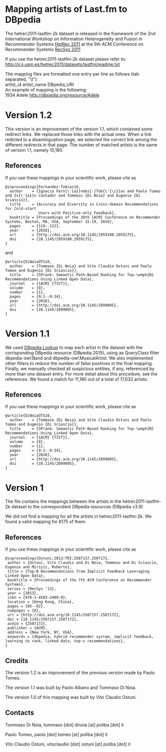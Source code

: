 Mapping artists of Last.fm to DBpedia
=======================
The hetrec2011-lastfm-2k dataset is released in the framework of the 2nd International Workshop on Information Heterogeneity and Fusion in Recommender Systems [HetRec 2011](http://ir.ii.uam.es/hetrec2011)
at the 5th ACM Conference on Recommender Systems [RecSys 2011](http://recsys.acm.org/2011) 

If you use the hetrec2011-lastfm-2k dataset please refer to:  
   http://ir.ii.uam.es/hetrec2011/datasets/lastfm/readme.txt  

The mapping files are formatted one entry per line as follows (tab separated, "\t"):  
artist_id	artist_name	DBpedia_URI  
An example of mapping is the following:  
1934	Adele	http://dbpedia.org/resource/Adele  

Version 1.2
=======================
This version is an improvement of the version 1.1, which contained some redirect links. 
We replaced those links with the actual ones. When a link redicted to a disambiguation page, we selected the correct link among the different redirects in that page.
The number of matched artists is the same of version 1.1, namely 10,180.

References
----------
If you use these mappings in your scientific work, please cite as  

~~~
@inproceedings{Fernandez-Tobias16,
  author    = {Ignacio Fern{\'{a}}ndez{-}Tob{\'{\i}}as and Paolo Tomeo and Iv{\'{a}}n Cantador and Tommaso {Di Noia} and Eugenio {Di Sciascio}},
  title     = {Accuracy and Diversity in Cross-domain Recommendations for Cold-start
               Users with Positive-only Feedback},
  booktitle = {Proceedings of the 10th {ACM} Conference on Recommender Systems, Boston, MA, USA, September 15-19, 2016},
  pages     = {119--122},
  year      = {2016},
  url       = {http://doi.acm.org/10.1145/2959100.2959175},
  doi       = {10.1145/2959100.2959175},
}
~~~
and
~~~
@article{DiNoiaOTS16,
  author    = {Tommaso {Di Noia} and Vito Claudio Ostuni and Paolo Tomeo and Eugenio {Di Sciascio}},
  title     = {SPrank: Semantic Path-Based Ranking for Top-\emph{N} Recommendations Using Linked Open Data},
  journal   = {{ACM} {TIST}},
  volume    = {8},
  number    = {1},
  pages     = {9:1--9:34},
  year      = {2016},
  url       = {http://doi.acm.org/10.1145/2899005},
  doi       = {10.1145/2899005},
}
~~~


Version 1.1
=======================

We used [DBpedia Lookup](https://github.com/dbpedia/lookup) to map each artist in the dataset with the corrisponding DBpedia resource (DBpedia 2015), using as QueryClass filter dbpedia-owl:Band and dbpedia-owl:MusicalArtist. We also implemented other filters to reduce the number of false positives in the final mapping. Finally, we manually checked all suspicious entities, if any, referenced by more than one dataset entry. For more detail about this procedure, see the references.
We found a match for 11,180 out of a total of 17,632 artists.


References
----------
   
If you use these mappings in your scientific work, please cite as  
~~~
@article{DiNoiaOTS16,
  author    = {Tommaso {Di Noia} and Vito Claudio Ostuni and Paolo Tomeo and Eugenio {Di Sciascio}},
  title     = {SPrank: Semantic Path-Based Ranking for Top-\emph{N} Recommendations Using Linked Open Data},
  journal   = {{ACM} {TIST}},
  volume    = {8},
  number    = {1},
  pages     = {9:1--9:34},
  year      = {2016},
  url       = {http://doi.acm.org/10.1145/2899005},
  doi       = {10.1145/2899005},
}
~~~
   

Version 1
=======================

The file contains the mappings between the artists in the hetrec2011-lastfm-2k dataset to the correspondent DBpedia resources (DBpedia v3.9). 

We did not find a mapping for all the artists in hetrec2011-lastfm-2k. We found a valid mapping for 8175 of them.  


References
----------
   
If you use these mappings in your scientific work, please cite as  

~~~
@inproceedings{Ostuni:2013:TRI:2507157.2507172,
 author = {Ostuni, Vito Claudio and Di Noia, Tommaso and Di Sciascio, Eugenio and Mirizzi, Roberto},
 title = {Top-N Recommendations from Implicit Feedback Leveraging Linked Open Data},
 booktitle = {Proceedings of the 7th ACM Conference on Recommender Systems},
 series = {RecSys '13},
 year = {2013},
 isbn = {978-1-4503-2409-0},
 location = {Hong Kong, China},
 pages = {85--92},
 numpages = {8},
 url = {http://doi.acm.org/10.1145/2507157.2507172},
 doi = {10.1145/2507157.2507172},
 acmid = {2507172},
 publisher = {ACM},
 address = {New York, NY, USA},
 keywords = {dbpedia, hybrid recommender system, implicit feedback, learning to rank, linked data, top-n recommendations},
}
~~~

Credits
-------
   
   The version 1.2 is an improvement of the previous version made by Paolo Tomeo.
   
   The version 1.1 was built by Paolo Albano and Tommaso Di Noia.

   The version 1.0 of this mapping was built by Vito Claudio Ostuni.


Contacts
-------

   Tommaso Di Noia, tommaso [dot] dinoia [at] poliba [dot] it  
   
   Paolo Tomeo, paolo [dot] tomeo [at] poliba [dot] it 
   
   Vito Claudio Ostuni, vitoclaudio [dot] ostuni [at] poliba [dot] it   
